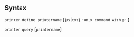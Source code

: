 ## Syntax

`printer define printername` \[{`ps`\|`txt`} `"Unix command with`
`@"` \]

`printer query` \[`printername`\]
